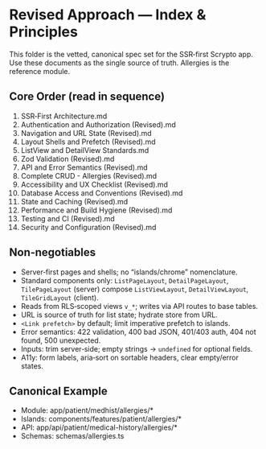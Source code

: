 # Revised Approach — Index & Principles

This folder is the vetted, canonical spec set for the SSR‑first Scrypto app. Use these documents as the single source of truth. Allergies is the reference module.

## Core Order (read in sequence)
1. SSR‑First Architecture.md
2. Authentication and Authorization (Revised).md
3. Navigation and URL State (Revised).md
4. Layout Shells and Prefetch (Revised).md
5. ListView and DetailView Standards.md
6. Zod Validation (Revised).md
7. API and Error Semantics (Revised).md
8. Complete CRUD - Allergies (Revised).md
9. Accessibility and UX Checklist (Revised).md
10. Database Access and Conventions (Revised).md
11. State and Caching (Revised).md
12. Performance and Build Hygiene (Revised).md
13. Testing and CI (Revised).md
14. Security and Configuration (Revised).md

## Non‑negotiables
- Server‑first pages and shells; no “islands/chrome” nomenclature.
- Standard components only: `ListPageLayout`, `DetailPageLayout`, `TilePageLayout` (server) compose `ListViewLayout`, `DetailViewLayout`, `TileGridLayout` (client).
- Reads from RLS‑scoped views `v_*`; writes via API routes to base tables.
- URL is source of truth for list state; hydrate store from URL.
- `<Link prefetch>` by default; limit imperative prefetch to islands.
- Error semantics: 422 validation, 400 bad JSON, 401/403 auth, 404 not found, 500 unexpected.
- Inputs: trim server‑side; empty strings → `undefined` for optional fields.
- A11y: form labels, aria‑sort on sortable headers, clear empty/error states.

## Canonical Example
- Module: app/patient/medhist/allergies/*
- Islands: components/features/patient/allergies/*
- API: app/api/patient/medical-history/allergies/*
- Schemas: schemas/allergies.ts
